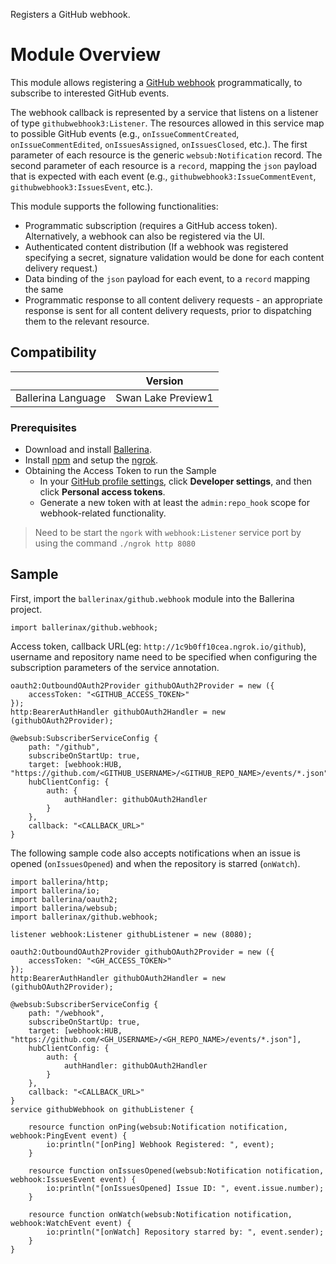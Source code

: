 Registers a GitHub webhook.

# Module Overview

This module allows registering a [GitHub webhook](https://developer.github.com/webhooks/) programmatically, 
to subscribe to interested GitHub events.

The webhook callback is represented by a service that listens on a listener of type `githubwebhook3:Listener`.
The resources allowed in this service map to possible GitHub events (e.g., `onIssueCommentCreated`, 
`onIssueCommentEdited`, `onIssuesAssigned`, `onIssuesClosed`, etc.). 
The first parameter of each resource is the generic `websub:Notification` record. The second parameter of each 
resource is a `record`, mapping the `json` payload that is expected with each event (e.g., `githubwebhook3:IssueCommentEvent`, 
`githubwebhook3:IssuesEvent`, etc.).

This module supports the following functionalities:
- Programmatic subscription (requires a GitHub access token). Alternatively, a webhook can also be registered via the UI.
- Authenticated content distribution (If a webhook was registered specifying a secret, signature validation would 
be done for each content delivery request.)
- Data binding of the `json` payload for each event, to a `record` mapping the same
- Programmatic response to all content delivery requests - an appropriate response is sent for all content delivery 
requests, prior to dispatching them to the relevant resource.

## Compatibility
|                             |       Version               |
|:---------------------------:|:---------------------------:|
| Ballerina Language          |    Swan Lake Preview1       |

### Prerequisites

- Download and install [Ballerina](https://ballerinalang.org/downloads/).
- Install [npm](https://docs.npmjs.com/downloading-and-installing-node-js-and-npm) and setup the [ngrok](https://developer.bigcommerce.com/api-docs/getting-started/webhooks/setting-up-webhooks).
- Obtaining the Access Token to run the Sample
    - In your [GitHub profile settings](https://github.com/settings/profile), click **Developer settings**, and then click **Personal access tokens**.
    - Generate a new token with at least the `admin:repo_hook` scope for webhook-related functionality.

> Need to be start the `ngork` with `webhook:Listener` service port by using the command `./ngrok http 8080`

## Sample

First, import the `ballerinax/github.webhook` module into the Ballerina project.

```ballerina
import ballerinax/github.webhook;
```

Access token, callback URL(eg: `http://1c9b0ff10cea.ngrok.io/github`), username and repository name need to be specified when configuring the subscription parameters of the service annotation.

```ballerina
oauth2:OutboundOAuth2Provider githubOAuth2Provider = new ({
    accessToken: "<GITHUB_ACCESS_TOKEN>"
});
http:BearerAuthHandler githubOAuth2Handler = new (githubOAuth2Provider);

@websub:SubscriberServiceConfig {
    path: "/github",
    subscribeOnStartUp: true,
    target: [webhook:HUB, "https://github.com/<GITHUB_USERNAME>/<GITHUB_REPO_NAME>/events/*.json"],
    hubClientConfig: {
        auth: {
            authHandler: githubOAuth2Handler
        }
    },
    callback: "<CALLBACK_URL>"
}
```

The following sample code also accepts notifications when an issue is opened (`onIssuesOpened`) and when the repository is starred (`onWatch`).

```ballerina
import ballerina/http;
import ballerina/io;
import ballerina/oauth2;
import ballerina/websub;
import ballerinax/github.webhook;

listener webhook:Listener githubListener = new (8080);

oauth2:OutboundOAuth2Provider githubOAuth2Provider = new ({
    accessToken: "<GH_ACCESS_TOKEN>"
});
http:BearerAuthHandler githubOAuth2Handler = new (githubOAuth2Provider);

@websub:SubscriberServiceConfig {
    path: "/webhook",
    subscribeOnStartUp: true,
    target: [webhook:HUB, "https://github.com/<GH_USERNAME>/<GH_REPO_NAME>/events/*.json"],
    hubClientConfig: {
        auth: {
            authHandler: githubOAuth2Handler
        }
    },
    callback: "<CALLBACK_URL>"
}
service githubWebhook on githubListener {

    resource function onPing(websub:Notification notification, webhook:PingEvent event) {
        io:println("[onPing] Webhook Registered: ", event);
    }

    resource function onIssuesOpened(websub:Notification notification, webhook:IssuesEvent event) {
        io:println("[onIssuesOpened] Issue ID: ", event.issue.number);
    }

    resource function onWatch(websub:Notification notification, webhook:WatchEvent event) {
        io:println("[onWatch] Repository starred by: ", event.sender);
    }
}
```
